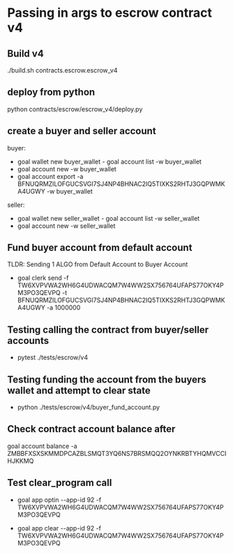 # Passing in args to escrow contract v4

## Build v4

./build.sh contracts.escrow.escrow_v4

## deploy from python

python contracts/escrow/escrow_v4/deploy.py

## create a buyer and seller account

buyer:

- goal wallet new buyer_wallet
- goal account list -w buyer_wallet
- goal account new -w buyer_wallet
- goal account export -a BFNUQRMZILOFGUCSVGI7SJ4NP4BHNAC2IQ5TIXKS2RHTJ3GQPWMKA4UGWY -w buyer_wallet

seller:

- goal wallet new seller_wallet
- goal account list -w seller_wallet
- goal account new -w seller_wallet

## Fund buyer account from default account

TLDR: Sending 1 ALGO from Default Account to Buyer Account

- goal clerk send -f TW6XVPVWA2WH6G4UDWACQM7W4WW2SX756764UFAPS77OKY4PM3PO3QEVPQ -t BFNUQRMZILOFGUCSVGI7SJ4NP4BHNAC2IQ5TIXKS2RHTJ3GQPWMKA4UGWY -a 1000000

## Testing calling the contract from buyer/seller accounts

- pytest ./tests/escrow/v4

## Testing funding the account from the buyers wallet and attempt to clear state

- python ./tests/escrow/v4/buyer_fund_account.py

## Check contract account balance after

goal account balance -a ZMBBFXSXSKMMDPCAZBLSMQT3YQ6NS7BRSMQQ2OYNKRBTYHQMVCCIHJKKMQ

## Test clear_program call

- goal app optin --app-id 92 -f TW6XVPVWA2WH6G4UDWACQM7W4WW2SX756764UFAPS77OKY4PM3PO3QEVPQ

- goal app clear --app-id 92 -f TW6XVPVWA2WH6G4UDWACQM7W4WW2SX756764UFAPS77OKY4PM3PO3QEVPQ
